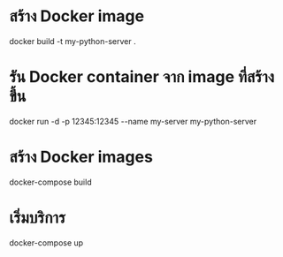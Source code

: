 # สร้าง Docker image
docker build -t my-python-server .

# รัน Docker container จาก image ที่สร้างขึ้น
docker run -d -p 12345:12345 --name my-server my-python-server

# สร้าง Docker images
docker-compose build

# เริ่มบริการ
docker-compose up

